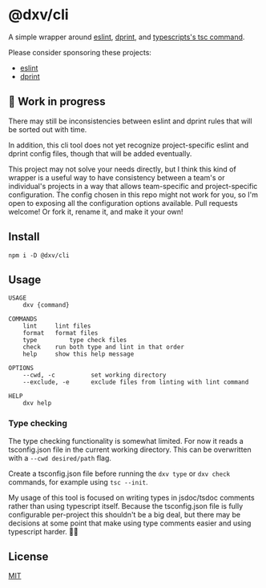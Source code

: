 # @dxv/cli

A simple wrapper around [eslint](https://eslint.org/), [dprint](https://dprint.dev/), and [typescripts's tsc command](https://www.typescriptlang.org/).

Please consider sponsoring these projects:

- [eslint](https://github.com/sponsors/eslint)
- [dprint](https://github.com/sponsors/dprint)

## 🚧 Work in progress

There may still be inconsistencies between eslint and dprint rules that will be sorted out with time.

In addition, this cli tool does not yet recognize project-specific eslint and dprint config files, though that will be added eventually.

This project may not solve your needs directly, but I think this kind of wrapper is a useful way to have consistency between a team's or individual's projects in a way that allows team-specific and project-specific configuration. The config chosen in this repo might not work for you, so I'm open to exposing all the configuration options available. Pull requests welcome! Or fork it, rename it, and make it your own!

## Install

```shell
npm i -D @dxv/cli
```

## Usage

```
USAGE
	dxv {command}

COMMANDS
	lint     lint files
	format   format files
	type		 type check files
	check    run both type and lint in that order
	help     show this help message

OPTIONS
	--cwd, -c          set working directory
	--exclude, -e      exclude files from linting with lint command

HELP
	dxv help
```

### Type checking

The type checking functionality is somewhat limited. For now it reads a tsconfig.json file in the current working directory. This can be overwritten with a `--cwd desired/path` flag.

Create a tsconfig.json file before running the `dxv type` or `dxv check` commands, for example using `tsc --init`.

My usage of this tool is focused on writing types in jsdoc/tsdoc comments rather than using typescript itself. Because the tsconfig.json file is fully configurable per-project this shouldn't be a big deal, but there may be decisions at some point that make using type comments easier and using typescript harder. 🤷‍♂️

## License

[MIT](LICENSE.md)
